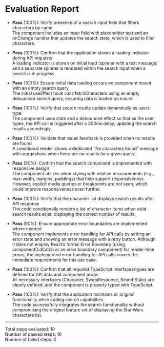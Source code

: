 # Evaluation Report

- **Pass** (100%): Verify presence of a search input field that filters characters by name  
  The component includes an input field with placeholder text and an onChange handler that updates the search state, which is used to filter characters.

- **Pass** (100%): Confirm that the application shows a loading indicator during API requests  
  A loading indicator is shown on initial load (spinner with a text message) and a separate spinner is rendered within the search input when a search is in progress.

- **Pass** (100%): Ensure initial data loading occurs on component mount with an empty search query  
  The initial useEffect hook calls fetchCharacters using an empty debounced search query, ensuring data is loaded on mount.

- **Pass** (100%): Verify that search results update dynamically as users type  
  The component uses state and a debounced effect so that as the user types, the API call is triggered after a 300ms delay, updating the search results accordingly.

- **Pass** (100%): Validate that visual feedback is provided when no results are found  
  A conditional render shows a dedicated “No characters found” message with suggestions when there are no results for a given query.

- **Pass** (90%): Confirm that the search component is implemented with responsive design  
  The component utilizes inline styling with relative measurements (e.g., max-width, margins, paddings) that help support responsiveness. However, explicit media queries or breakpoints are not seen, which could improve responsiveness even further.

- **Pass** (100%): Verify that the character list displays search results after API response  
  The code conditionally renders a list of character items when valid search results exist, displaying the correct number of results.

- **Pass** (90%): Ensure appropriate error boundaries are implemented where needed  
  The component implements error handling for API calls by setting an error state and showing an error message with a retry button. Although it does not employ React’s formal Error Boundary (using componentDidCatch or an error boundary component) for render-time errors, the implemented error handling for API calls covers the immediate requirements for this use case.

- **Pass** (100%): Confirm that all required TypeScript interfaces/types are defined for API data and component props  
  All necessary interfaces (Character, SwapiResponse, SearchState) are clearly defined, and the component is properly typed with TypeScript.

- **Pass** (100%): Verify that the application maintains all original functionality while adding search capabilities  
  The code successfully integrates the search functionality without compromising the original feature set of displaying the Star Wars characters list.

---

Total steps evaluated: 10  
Number of passed steps: 10  
Number of failed steps: 0